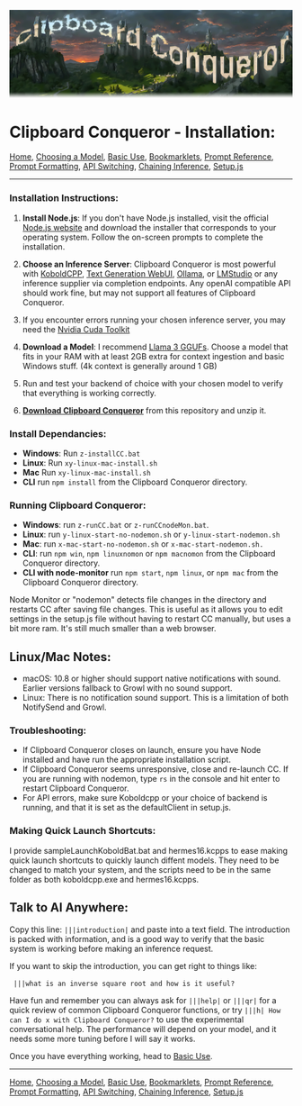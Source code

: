 ![Clipboard Conqueror Graphic logo. The letters are clouds and buildings on a lush estate.](CCfinal.jpg)

Clipboard Conqueror - Installation:
=============================

[Home](readme.md), [Choosing a Model](Readme-Choosing-A-Model.md), [Basic Use](Readme-How-To-Use-CC.md), [Bookmarklets](https://aseichter2007.github.io/ClipboardConqueror/bookmarklets.html), [Prompt Reference](Readme-Prompt-Reference.md), [Prompt Formatting](Readme-Prompt-Formatting.md), [API Switching](Readme-Endpoints.md), [Chaining Inference](Readme-Inference-Chaining.md), [Setup.js](Readme-Setup.md)

---

### Installation Instructions:

1. **Install Node.js**: If you don't have Node.js installed, visit the official [Node.js website](https://nodejs.org/) and download the installer that corresponds to your operating system. Follow the on-screen prompts to complete the installation.

2. **Choose an Inference Server**: Clipboard Conqueror is most powerful with [KoboldCPP](http://www.github.com/LostRuins/koboldcpp/), [Text Generation WebUI](https://github.com/oobabooga/text-generation-webui), [Ollama](https://www.ollama.com), or [LMStudio](https://lmstudio.ai) or any inference supplier via  completion endpoints. Any openAI compatible API should work fine, but may not support all features of Clipboard Conqueror.

3. If you encounter errors running your chosen inference server, you may need the [Nvidia Cuda Toolkit](https://developer.nvidia.com/cuda-downloads)

4. **Download a Model**: I recommend [Llama 3 GGUFs](https://huggingface.co/bartowski/Meta-Llama-3-8B-Instruct-GGUF). Choose a model that fits in your RAM with at least 2GB extra for context ingestion and basic Windows stuff. (4k context is generally around 1 GB)

5. Run and test your backend of choice with your chosen model to verify that everything is working correctly.

6. [**Download Clipboard Conqueror**](https://github.com/aseichter2007/ClipboardConqueror/archive/refs/heads/main.zip) from this repository and unzip it.

### Install Dependancies:

- **Windows**: Run `z-installCC.bat`
- **Linux**: Run `xy-linux-mac-install.sh`
- **Mac** Run `xy-linux-mac-install.sh`
- **CLI** run `npm install` from the Clipboard Conqueror directory.

### Running Clipboard Conqueror:

- **Windows**: run `z-runCC.bat` or `z-runCCnodeMon.bat`.
- **Linux**: run `y-linux-start-no-nodemon.sh` or `y-linux-start-nodemon.sh` 
- **Mac**: run `x-mac-start-no-nodemon.sh` or `x-mac-start-nodemon.sh.`
- **CLI**:  run `npm win`, `npm linuxnomon` or `npm macnomon` from the Clipboard Conqueror directory. 
- **CLI with node-monitor** run `npm start`, `npm linux`, or `npm mac` from the Clipboard Conqueror directory.

Node Monitor or "nodemon" detects file changes in the directory and restarts CC after saving file changes. This is useful as it allows you to edit settings in the setup.js file without having to restart CC manually, but uses a bit more ram. It's still much smaller than a web browser. 

Linux/Mac Notes: 
----
  - macOS: 10.8 or higher should support native notifications with sound. Earlier versions fallback to Growl with no sound support.
  - Linux: There is no notification sound support. This is a limitation of both NotifySend and Growl.

### Troubleshooting:

- If Clipboard Conqueror closes on launch, ensure you have Node installed and have run the appropriate installation script.
- If Clipboard Conqueror seems unresponsive, close and re-launch CC. If you are running with nodemon, type `rs` in the console and hit enter to restart Clipboard Conqueror.
- For API errors, make sure Koboldcpp or your choice of backend is running, and that it is set as the defaultClient in setup.js.

### Making Quick Launch Shortcuts:

I provide sampleLaunchKoboldBat.bat and hermes16.kcpps to ease making quick launch shortcuts to quickly launch diffent models. They need to be changed to match your system, and the scripts need to be in the same folder as both koboldcpp.exe and hermes16.kcpps.



Talk to AI Anywhere:
---
 Copy this line: `|||introduction|` and paste into a text field. The introduction is packed with information, and is a good way to verify that the basic system is working before making an inference request. 
 
 If you want to skip the introduction, you can get right to things like:
 ```
  |||what is an inverse square root and how is it useful?
 ``` 
Have fun and remember you can always ask for `|||help|` or `|||qr|` for a quick review of common Clipboard Conqueror functions, or try `|||h| How can I do x with Clipboard Conqueror?` to use the experimental conversational help. The performance will depend on your model, and it needs some more tuning before I will say it works.

Once you have everything working, head to [Basic Use](Readme-How-To-Use-CC.md).

---

[Home](readme.md), [Choosing a Model](Readme-Choosing-A-Model.md), [Basic Use](Readme-How-To-Use-CC.md), [Bookmarklets](https://aseichter2007.github.io/ClipboardConqueror/bookmarklets.html), [Prompt Reference](Readme-Prompt-Reference.md), [Prompt Formatting](Readme-Prompt-Formatting.md), [API Switching](Readme-Endpoints.md), [Chaining Inference](Readme-Inference-Chainingg.md), [Setup.js](Readme-Setup.md)